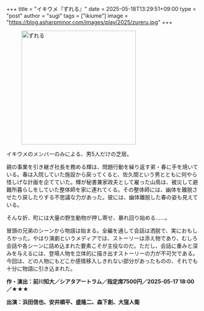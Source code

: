 +++
title = "イキウメ『ずれる』"
date = 2025-05-18T13:29:51+09:00
type = "post"
author = "sugi"
tags = ["ikiume"]
image = "https://blog.asharpminor.com/images/play/2025/zureru.jpg"
+++
<figure class="alignleft"><img src="/images/play/2025/zureru.jpg" alt="ずれる" style="width: 300px !important;"></figure>

イキウメのメンバーのみによる、男5人だけの芝居。

親の事業を引き継ぎ社長を務める輝は、問題行動を繰り返す弟・春に手を焼いている。春は入院していた施設から戻ってくると、佐久間という男とともに何やら怪しげな計画を企てていた。輝が秘書兼家政夫として雇った山鳥は、被災して避難所暮らしをしていた整体師を家に連れてくる。その整体師には、幽体を離脱させたり戻したりする不思議な力があった。彼には、幽体離脱した春の姿も見えている。

そんな折、町には大量の野生動物が押し寄せ、暴れ回り始める……。

冒頭の兄弟のシーンから物語は始まる。全編を通して会話は洒脱で、実におもしろかった。やはり演劇というメディアでは、ストーリーは添え物であり、むしろ会話や各シーンに詰め込まれた要素こそが主役なのだ。ただし、会話に重みと深みを与えるには、登場人物を立体的に描き出すストーリーの力が不可欠である。今回は、どの人物にもどこか感情移入しきれない部分があったものの、それでも十分に物語に引き込まれた。

**作・演出：前川知大／シアタアートラム／指定席7500円／2025-05-17 18:00／★★★**

**出演：浜田信也、安井順平、盛隆二、森下創、大窪人衛**